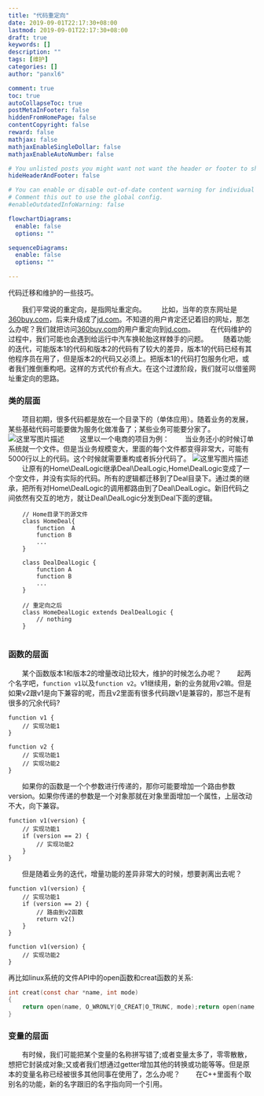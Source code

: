 ```yaml
---
title: "代码重定向"
date: 2019-09-01T22:17:30+08:00
lastmod: 2019-09-01T22:17:30+08:00
draft: true
keywords: []
description: ""
tags: [维护]
categories: []
author: "panxl6"

comment: true
toc: true
autoCollapseToc: true
postMetaInFooter: false
hiddenFromHomePage: false
contentCopyright: false
reward: false
mathjax: false
mathjaxEnableSingleDollar: false
mathjaxEnableAutoNumber: false

# You unlisted posts you might want not want the header or footer to show
hideHeaderAndFooter: false

# You can enable or disable out-of-date content warning for individual post.
# Comment this out to use the global config.
#enableOutdatedInfoWarning: false

flowchartDiagrams:
  enable: false
  options: ""

sequenceDiagrams: 
  enable: false
  options: ""

---
```

代码迁移和维护的一些技巧。
<!--more-->


&emsp;&emsp;我们平常说的重定向，是指网址重定向。
&emsp;&emsp;比如，当年的京东网址是[360buy.com](360buy.com)，后来升级成了[jd.com](jd.com)。不知道的用户肯定还记着旧的网址，那怎么办呢？我们就把访问[360buy.com](360buy.com)的用户重定向到[jd.com](jd.com)。
&emsp;&emsp;在代码维护的过程中，我们可能也会遇到给运行中汽车换轮胎这样棘手的问题。
&emsp;&emsp;随着功能的迭代，可能版本1的代码和版本2的代码有了较大的差异，版本1的代码已经有其他程序员在用了，但是版本2的代码又必须上。把版本1的代码打包服务化吧，或者我们推倒重构吧。这样的方式代价有点大。在这个过渡阶段，我们就可以借鉴网址重定向的思路。

### 类的层面
&emsp;&emsp;项目初期，很多代码都是放在一个目录下的（单体应用）。随着业务的发展，某些基础代码可能要做为服务化做准备了；某些业务可能要分家了。
  ![这里写图片描述](https://img-blog.csdn.net/20180814084136890?watermark/2/text/aHR0cHM6Ly9ibG9nLmNzZG4ubmV0L3BhbnhsNg==/font/5a6L5L2T/fontsize/400/fill/I0JBQkFCMA==/dissolve/70)
&emsp;&emsp;这里以一个电商的项目为例：
&emsp;&emsp;当业务还小的时候订单系统就一个文件。但是当业务规模变大，里面的每个文件都变得非常大，可能有5000行以上的代码。这个时候就需要重构或者拆分代码了。
![这里写图片描述](https://img-blog.csdn.net/20180814085404721?watermark/2/text/aHR0cHM6Ly9ibG9nLmNzZG4ubmV0L3BhbnhsNg==/font/5a6L5L2T/fontsize/400/fill/I0JBQkFCMA==/dissolve/70)
&emsp;&emsp;让原有的Home\DealLogic继承Deal\DealLogic,Home\DealLogic变成了一个空文件，并没有实际的代码。所有的逻辑都迁移到了Deal目录下。通过类的继承，把所有对Home\DealLogic的调用都路由到了Deal\DealLogic。新旧代码之间依然有交互的地方，就让Deal\DealLogic分发到Deal下面的逻辑。
```
	// Home目录下的源文件
	class HomeDeal{
		function  A
		function B
		...
	}

	class DealDealLogic {
		function A
		function B
		...
	}
	
	// 重定向之后
	class HomeDealLogic extends DealDealLogic {
		// nothing
	}
	
```

### 函数的层面
&emsp;&emsp;某个函数版本1和版本2的增量改动比较大，维护的时候怎么办呢？
&emsp;&emsp;起两个名字吧，`function v1`以及`function v2`。v1继续用，新的业务就用v2嘛。但是如果v2跟v1是向下兼容的呢，而且v2里面有很多代码跟v1是兼容的，那岂不是有很多的冗余代码?
```
function v1 {
	// 实现功能1
}

function v2 {
	// 实现功能1
	// 实现功能2
}
```

&emsp;&emsp;如果你的函数是一个个参数进行传递的，那你可能要增加一个路由参数version。如果你传递的参数是一个对象那就在对象里面增加一个属性，上层改动不大，向下兼容。
```
function v1(version) {
	// 实现功能1
	if (version == 2) {
		// 实现功能2
	}
}
```
&emsp;&emsp;但是随着业务的迭代，增量功能的差异非常大的时候，想要剥离出去呢？
```
function v1(version) {
	// 实现功能1
	if (version == 2) {
		// 路由到v2函数
		return v2()
	}
}

function v1(version) {
	// 实现功能2
}
```
再比如linux系统的文件API中的open函数和creat函数的关系:
```c
int creat(const char *name, int mode)
{
    return open(name, O_WRONLY|O_CREAT|O_TRUNC, mode);return open(name, O_WRONLY|O_CREAT|O_TRUNC, mode);
}
```
	

### 变量的层面
&emsp;&emsp;有时候，我们可能把某个变量的名称拼写错了;或者变量太多了，零零散散，想把它封装成对象;又或者我们想通过getter增加其他的转换或功能等等。但是原本的变量名称已经被很多其他同事在使用了，怎么办呢？
&emsp;&emsp;在C++里面有个取别名的功能，新的名字跟旧的名字指向同一个引用。
  